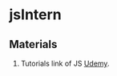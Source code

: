 # jsIntern

## Materials
1. Tutorials link of JS [Udemy](https://www.udemy.com/course/modern-javascript-from-the-beginning/learn/lecture/).
